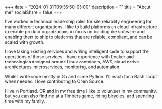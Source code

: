 +++
date = "2024-01-31T09:36:50-08:00"
description = ""
title = "About me"
socialShare = false
+++

I've worked in technical leadership roles for site reliability engineering for
many different organizations. I like to build platforms on cloud infrastructure
to enable product organizations to focus on building the software and enabling
them to ship to platforms that are reliable, compliant, and can be scaled with
growth.

I love taking existing services and writing intelligent code to support the
operations of those services. I have experience with Docker and technologies
designed around Linux containers, AWS, cloud native architectures,
microservices, monitoring, and automation.

While I write code mostly in Go and some Python. I'll reach for a Bash script
when needed. I love contributing to Open Source.

I live in Portland, OR and in my free time I like to volunteer in my community,
but you can also find me at a Timbers game, riding bicycles, and spending time
with my family.
